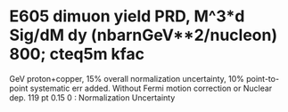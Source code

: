 # E605 dimuon yield PRD, M^3*d Sig/dM dy (nbarnGeV**2/nucleon) 800; cteq5m kfac
GeV proton+copper, 15% overall normalization uncertainty, 10% point-to-point
systematic err added.  Without Fermi motion correction or Nuclear dep. 119 pt
0.15  0 : Normalization Uncertainty
